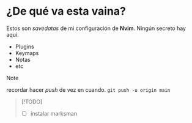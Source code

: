# ¿De qué va esta vaina?
Estos son *savedatas* de mi configuración de **Nvim**. Ningún secreto hay aquí.
- Plugins
- Keymaps
- Notas
- etc
> [!NOTE]
> recordar hacer *push* de vez en cuando.
> `git push -u origin main`

> [!TODO]
> - [ ] instalar marksman


